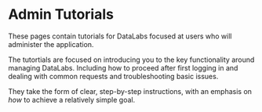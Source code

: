 # Admin Tutorials

These pages contain tutorials for DataLabs focused at users who will administer
the application.

The tutortials are focused on introducing you to the key functionality around
managing DataLabs. Including how to proceed after first logging in and dealing
with common requests and troubleshooting basic issues.

They take the form of clear, step-by-step instructions,
with an emphasis on *how* to achieve a relatively simple goal.
